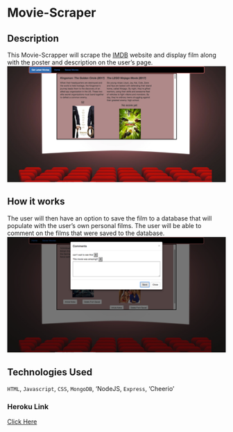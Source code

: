 # Movie-Scraper

## Description
This Movie-Scrapper will scrape the [IMDB](http://www.imdb.com/movies-in-theaters/?pf_rd_m=A2FGELUUNOQJNL&pf_rd_p=2750721702&pf_rd_r=0ZKJFK35E6X4BEV54TBV&pf_rd_s=right-2&pf_rd_t=15061&pf_rd_i=homepage&ref_=hm_otw_hd) website and display film along with the poster
and description on the user’s page. ![screenshot1](screenshot1.png)

## How it works
The user will then have an option to save the film to a database that will
populate with the user’s own personal films. The user will be able to comment
on the films that were saved to the database.![screenshot2](screenshot2.png)


## Technologies Used
`HTML`, `Javascript`, `CSS`, `MongoDB`, ‘NodeJS, `Express`, ‘Cheerio’

### Heroku Link
[Click Here](https://moviescraper1.herokuapp.com/)


